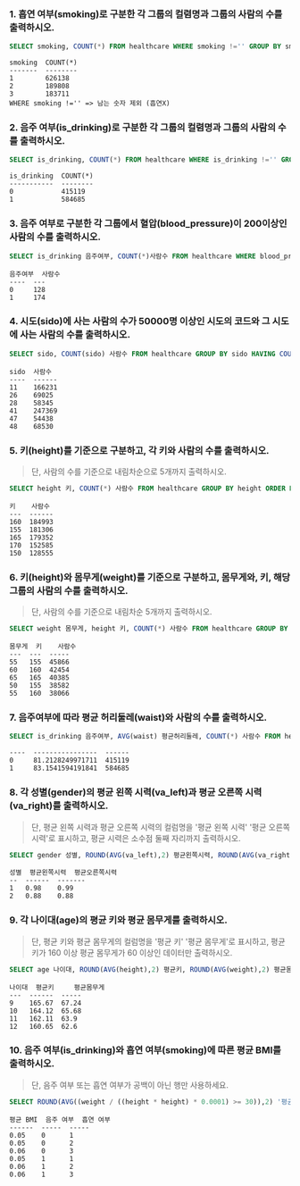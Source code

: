 ###  1. 흡연 여부(smoking)로 구분한 각 그룹의 컬렴명과 그룹의 사람의 수를 출력하시오.

```sql 
SELECT smoking, COUNT(*) FROM healthcare WHERE smoking !='' GROUP BY smoking;
```
```
smoking  COUNT(*)
-------  --------
1        626138
2        189808
3        183711
WHERE smoking !='' => 남는 숫자 제외 (흡연X)
```
 
###  2. 음주 여부(is_drinking)로 구분한 각 그룹의 컬렴명과 그룹의 사람의 수를 출력하시오.

```sql 
SELECT is_drinking, COUNT(*) FROM healthcare WHERE is_drinking !='' GROUP BY is_drinking;
```
```
is_drinking  COUNT(*)
-----------  --------
0            415119
1            584685
```
 
### 3. 음주 여부로 구분한 각 그룹에서 혈압(blood_pressure)이 200이상인 사람의 수를 출력하시오.

```sql
SELECT is_drinking 음주여부, COUNT(*)사람수 FROM healthcare WHERE blood_pressure !='' and blood_pressure >= 200 GROUP BY is_drinking;
```
```
음주여부  사람수
----  ---
0     128
1     174
```

### 4. 시도(sido)에 사는 사람의 수가 50000명 이상인 시도의 코드와 그 시도에 사는 사람의 수를 출력하시오.

```sql
SELECT sido, COUNT(sido) 사람수 FROM healthcare GROUP BY sido HAVING COUNT(sido) >= 50000;
```
```
sido  사람수
----  ------
11    166231
26    69025
28    58345
41    247369
47    54438
48    68530
```

### 5. 키(height)를 기준으로 구분하고, 각 키와 사람의 수를 출력하시오.

> 단, 사람의 수를 기준으로 내림차순으로 5개까지 출력하시오.

```sql
SELECT height 키, COUNT(*) 사람수 FROM healthcare GROUP BY height ORDER BY COUNT(*) DESC LIMIT 5;
```
```
키    사람수
---  ------
160  184993
155  181306
165  179352
170  152585
150  128555
```

### 6. 키(height)와 몸무게(weight)를 기준으로 구분하고, 몸무게와, 키, 해당 그룹의 사람의 수를 출력하시오. 

> 단, 사람의 수를 기준으로 내림차순 5개까지 출력하시오.

```sql
SELECT weight 몸무게, height 키, COUNT(*) 사람수 FROM healthcare GROUP BY height, weight ORDER BY COUNT(*) DESC LIMIT 5;
```
```
몸무게  키    사람수
---  ---  -----
55   155  45866
60   160  42454
65   165  40385
50   155  38582
55   160  38066
```

### 7. 음주여부에 따라 평균 허리둘레(waist)와 사람의 수를 출력하시오.

```sql 
SELECT is_drinking 음주여부, AVG(waist) 평균허리둘레, COUNT(*) 사람수 FROM healthcare WHERE is_drinking !='' GROUP BY is_drinking;
``` 
```음주여부  평균허리둘레            사람수
----  ----------------  ------
0     81.2128249971711  415119
1     83.1541594191841  584685
```

### 8. 각 성별(gender)의 평균 왼쪽 시력(va_left)과 평균 오른쪽 시력(va_right)를 출력하시오.

> 단, 평균 왼쪽 시력과 평균 오른쪽 시력의 컬럼명을 '평균 왼쪽 시력' '평균 오른쪽 시력'로 표시하고, 평균 시력은 소수점 둘째 자리까지 출력하시오.

```sql
SELECT gender 성별, ROUND(AVG(va_left),2) 평균왼쪽시력, ROUND(AVG(va_right),2) 평균오른쪽시력 FROM healthcare GROUP BY gender;
```
```
성별  평균왼쪽시력  평균오른쪽시력
--  ------  -------
1   0.98    0.99
2   0.88    0.88
```

### 9. 각 나이대(age)의 평균 키와 평균 몸무게를 출력하시오.

> 단, 평균 키와 평균 몸무게의 컬럼명을 '평균 키' '평균 몸무게'로 표시하고, 평균키가 160 이상 평균 몸무게가 60 이상인 데이터만 출력하시오.

```sql
SELECT age 나이대, ROUND(AVG(height),2) 평균키, ROUND(AVG(weight),2) 평균몸무게 FROM healthcare GROUP BY age HAVING AVG(height) >= 160 AND AVG(weight) >= 60; 
```
```
나이대  평균키     평균몸무게
---  ------  -----
9    165.67  67.24
10   164.12  65.68
11   162.11  63.9
12   160.65  62.6
```

### 10. 음주 여부(is_drinking)와 흡연 여부(smoking)에 따른 평균 BMI를 출력하시오.

> 단, 음주 여부 또는 흡연 여부가 공백이 아닌 행만 사용하세요.

```sql
SELECT ROUND(AVG((weight / ((height * height) * 0.0001) >= 30)),2) '평균 BMI', is_drinking '음주 여부', smoking '흡연 여부' FROM healthcare WHERE is_drinking !=''AND smoking !=''  GROUP BY is_drinking, smoking;
```
```
평균 BMI  음주 여부  흡연 여부
------  -----  -----
0.05    0      1
0.05    0      2
0.06    0      3
0.05    1      1
0.06    1      2
0.06    1      3
```